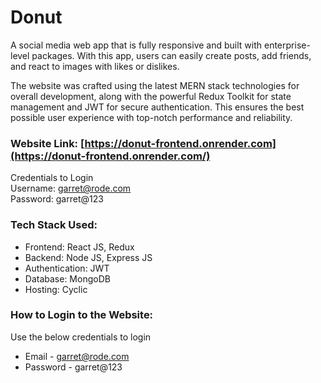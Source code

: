 # Donut

A social media web app that is fully responsive and built with enterprise-level packages. With this app, users can easily create posts, add friends, and react to images with likes or dislikes.

The website was crafted using the latest MERN stack technologies for overall development, along with the powerful Redux Toolkit for state management and JWT for secure authentication. This ensures the best possible user experience with top-notch performance and reliability.

### Website Link: [https://donut-frontend.onrender.com](https://donut-frontend.onrender.com/)</br>
Credentials to Login</br>
Username: garret@rode.com</br>
Password: garret@123

### Tech Stack Used: 
- Frontend: React JS, Redux
- Backend: Node JS, Express JS
- Authentication: JWT
- Database: MongoDB
- Hosting: Cyclic

### How to Login to the Website:
Use the below credentials to login
- Email - garret@rode.com
- Password - garret@123
